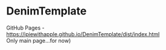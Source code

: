# DenimTemplate
GitHub Pages - https://ipiewithapple.github.io/DenimTemplate/dist/index.html <br>
Only main page...for now)
